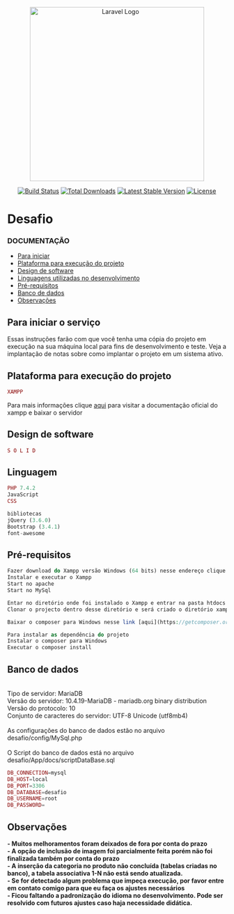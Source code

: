 <p align="center"><a href="https://laravel.com" target="_blank"><img src="https://raw.githubusercontent.com/laravel/art/master/logo-lockup/5%20SVG/2%20CMYK/1%20Full%20Color/laravel-logolockup-cmyk-red.svg" width="400" alt="Laravel Logo"></a></p>

<p align="center">
<a href="https://github.com/laravel/framework/actions"><img src="https://github.com/laravel/framework/workflows/tests/badge.svg" alt="Build Status"></a>
<a href="https://packagist.org/packages/laravel/framework"><img src="https://img.shields.io/packagist/dt/laravel/framework" alt="Total Downloads"></a>
<a href="https://packagist.org/packages/laravel/framework"><img src="https://img.shields.io/packagist/v/laravel/framework" alt="Latest Stable Version"></a>
<a href="https://packagist.org/packages/laravel/framework"><img src="https://img.shields.io/packagist/l/laravel/framework" alt="License"></a>
</p>

# Desafio

### DOCUMENTAÇÃO

- [Para iniciar](#para-iniciar-o-serviço)
- [Plataforma para execução do projeto](#plataforma-para-execução-do-projeto)
- [Design de software](#design-de-software)
- [Linguagens utilizadas no desenvolvimento](#linguagem)
- [Pré-requisitos](#pré-requisitos)
- [Banco de dados](#banco-de-dados)
- [Observações](#observações)

## Para iniciar o serviço 
Essas instruções farão com que você tenha uma cópia do projeto em execução na sua máquina local para fins de desenvolvimento e teste. Veja a implantação de notas sobre como implantar o projeto em um sistema ativo.

## Plataforma para execução do projeto

```php
XAMPP
```
Para mais informações clique [aqui](https://www.apachefriends.org/pt_br/index.html) para visitar a documentação oficial do xampp e baixar o servidor

## Design de software

```php
S O L I D 
```

## Linguagem

```php
PHP 7.4.2
JavaScript
CSS

bibliotecas
jQuery (3.6.0)
Bootstrap (3.4.1)
font-awesome

```

## Pré-requisitos

```php
Fazer download do Xampp versão Windows (64 bits) nesse endereço clique [aqui](https://www.apachefriends.org/pt_br/download.html)
Instalar e executar o Xampp
Start no apache 
Start no MySql

Entar no diretório onde foi instalado o Xampp e entrar na pasta htdocs
Clonar o projecto dentro desse diretório e será criado o diretório xampp/htdocs/desafio onde todos os arquivos do projeto serão colocados.

Baixar o composer para Windows nesse link [aqui](https://getcomposer.org/Composer-Setup.exe)

Para instalar as dependência do projeto
Instalar o composer para Windows
Executar o composer install
```

## Banco de dados
</br>Tipo de servidor: MariaDB
</br>Versão do servidor: 10.4.19-MariaDB - mariadb.org binary distribution
</br>Versão do protocolo: 10
</br>Conjunto de caracteres do servidor: UTF-8 Unicode (utf8mb4)
</br></br>
As configurações do banco de dados estão no arquivo desafio/config/MySql.php
<br>
</br>O Script do banco de dados está no arquivo desafio/App/docs/scriptDataBase.sql

```php
DB_CONNECTION=mysql
DB_HOST=local
DB_PORT=3306
DB_DATABASE=desafio
DB_USERNAME=root
DB_PASSWORD=
```

## Observações

<b>
- Muitos melhoramentos foram deixados de fora por conta do prazo<br>
- A opção de inclusão de imagem foi parcialmente feita porém não foi finalizada também por conta do prazo</br>
- A inserção da categoria no produto não concluída (tabelas criadas no banco), a tabela associativa 1-N não está sendo atualizada.</br>
- Se for detectado algum problema que impeça execução, por favor entre em contato comigo para que eu faça os ajustes necessários</br>
- Ficou faltando a padronização do idioma no desenvolvimento. Pode ser resolvido com futuros ajustes caso haja necessidade didática.</br>
</b>
